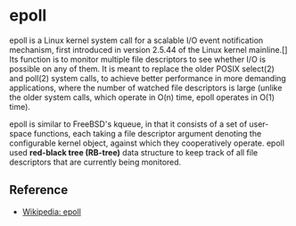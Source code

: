 # epoll

epoll is a Linux kernel system call for a scalable I/O event notification mechanism, first introduced in version 2.5.44 of the Linux kernel mainline.[] Its function is to monitor multiple file descriptors to see whether I/O is possible on any of them. It is meant to replace the older POSIX select(2) and poll(2) system calls, to achieve better performance in more demanding applications, where the number of watched file descriptors is large (unlike the older system calls, which operate in O(n) time, epoll operates in O(1) time).

epoll is similar to FreeBSD's kqueue, in that it consists of a set of user-space functions, each taking a file descriptor argument denoting the configurable kernel object, against which they cooperatively operate. epoll used **red-black tree (RB-tree)** data structure to keep track of all file descriptors that are currently being monitored.

## Reference

- [Wikipedia: epoll](https://en.wikipedia.org/wiki/Epoll)